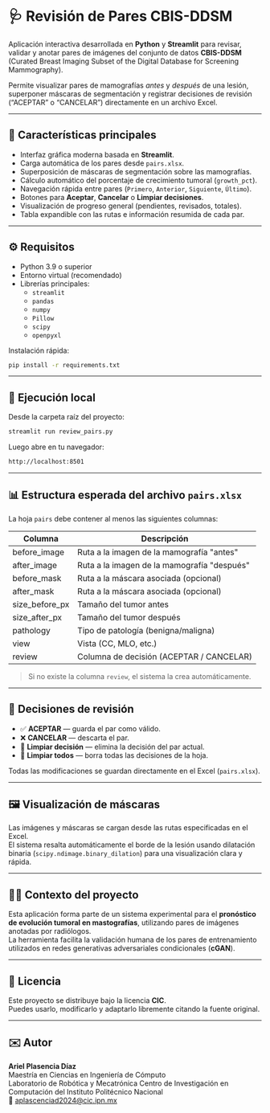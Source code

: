 # 🩺 Revisión de Pares CBIS-DDSM

Aplicación interactiva desarrollada en **Python** y **Streamlit** para revisar, validar y anotar pares de imágenes del conjunto de datos **CBIS-DDSM** (Curated Breast Imaging Subset of the Digital Database for Screening Mammography).

Permite visualizar pares de mamografías *antes* y *después* de una lesión, superponer máscaras de segmentación y registrar decisiones de revisión (“ACEPTAR” o “CANCELAR”) directamente en un archivo Excel.

---

## 🚀 Características principales

- Interfaz gráfica moderna basada en **Streamlit**.  
- Carga automática de los pares desde `pairs.xlsx`.  
- Superposición de máscaras de segmentación sobre las mamografías.  
- Cálculo automático del porcentaje de crecimiento tumoral (`growth_pct`).  
- Navegación rápida entre pares (`Primero`, `Anterior`, `Siguiente`, `Último`).  
- Botones para **Aceptar**, **Cancelar** o **Limpiar decisiones**.  
- Visualización de progreso general (pendientes, revisados, totales).  
- Tabla expandible con las rutas e información resumida de cada par.

---

## ⚙️ Requisitos

- Python 3.9 o superior  
- Entorno virtual (recomendado)  
- Librerías principales:
  - `streamlit`
  - `pandas`
  - `numpy`
  - `Pillow`
  - `scipy`
  - `openpyxl`

Instalación rápida:

```bash
pip install -r requirements.txt
```

---

## 🧩 Ejecución local

Desde la carpeta raíz del proyecto:

```bash
streamlit run review_pairs.py
```

Luego abre en tu navegador:

```bash
http://localhost:8501
```

---

## 📊 Estructura esperada del archivo `pairs.xlsx`

La hoja `pairs` debe contener al menos las siguientes columnas:

| Columna          | Descripción                                    |
|------------------|------------------------------------------------|
| before_image     | Ruta a la imagen de la mamografía "antes"      |
| after_image      | Ruta a la imagen de la mamografía "después"    |
| before_mask      | Ruta a la máscara asociada (opcional)          |
| after_mask       | Ruta a la máscara asociada (opcional)          |
| size_before_px   | Tamaño del tumor antes                         |
| size_after_px    | Tamaño del tumor después                       |
| pathology        | Tipo de patología (benigna/maligna)            |
| view             | Vista (CC, MLO, etc.)                          |
| review           | Columna de decisión (ACEPTAR / CANCELAR)       |

> Si no existe la columna `review`, el sistema la crea automáticamente.

---

## 💾 Decisiones de revisión

- ✅ **ACEPTAR** — guarda el par como válido.  
- ❌ **CANCELAR** — descarta el par.  
- 🧼 **Limpiar decisión** — elimina la decisión del par actual.  
- 🧹 **Limpiar todos** — borra todas las decisiones de la hoja.  

Todas las modificaciones se guardan directamente en el Excel (`pairs.xlsx`).

---

## 🖼️ Visualización de máscaras

Las imágenes y máscaras se cargan desde las rutas especificadas en el Excel.  
El sistema resalta automáticamente el borde de la lesión usando dilatación binaria (`scipy.ndimage.binary_dilation`) para una visualización clara y rápida.

---

## 👩‍🔬 Contexto del proyecto

Esta aplicación forma parte de un sistema experimental para el **pronóstico de evolución tumoral en mastografías**, utilizando pares de imágenes anotadas por radiólogos.  
La herramienta facilita la validación humana de los pares de entrenamiento utilizados en redes generativas adversariales condicionales (**cGAN**).

---

## 📄 Licencia

Este proyecto se distribuye bajo la licencia **CIC**.  
Puedes usarlo, modificarlo y adaptarlo libremente citando la fuente original.

---

## ✉️ Autor

**Ariel Plasencia Díaz**  
Maestría en Ciencias en Ingeniería de Cómputo  
Laboratorio de Robótica y Mecatrónica
Centro de Investigación en Computación del Instituto Politécnico Nacional  
📧 [aplascenciad2024@cic.ipn.mx](mailto:aplascenciad2024@cic.ipn.mx)
